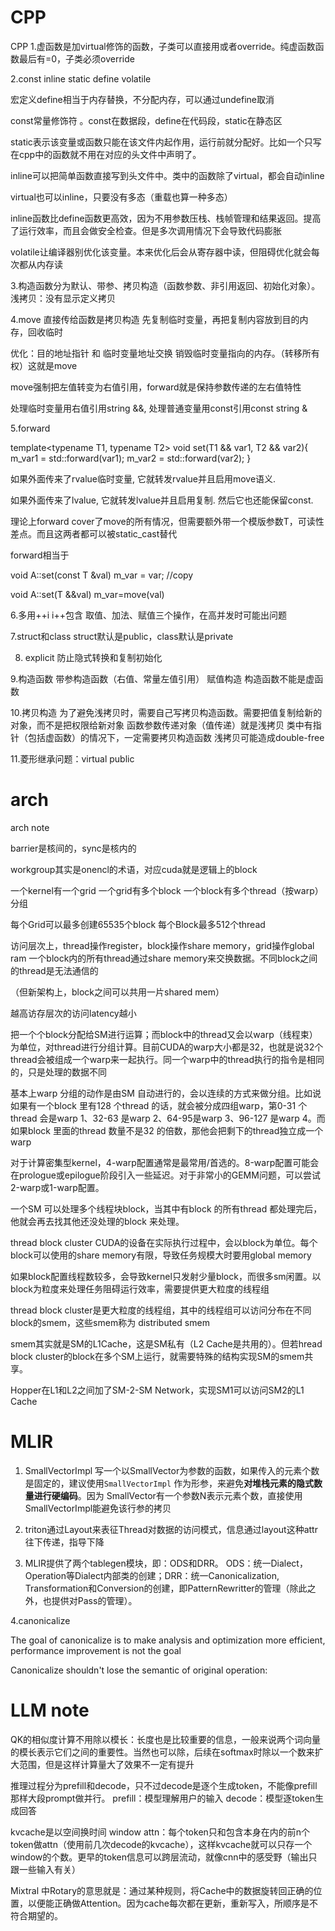 # CPP

CPP
1.虚函数是加virtual修饰的函数，子类可以直接用或者override。纯虚函数函数最后有=0，子类必须override

2.const inline static define volatile

宏定义define相当于内存替换，不分配内存，可以通过undefine取消

const常量修饰符 。const在数据段，define在代码段，static在静态区

static表示该变量或函数只能在该文件内起作用，运行前就分配好。比如一个只写在cpp中的函数就不用在对应的头文件中声明了。

inline可以把简单函数直接写到头文件中。类中的函数除了virtual，都会自动inline

virtual也可以inline，只要没有多态（重载也算一种多态）

inline函数比define函数更高效，因为不用参数压栈、栈帧管理和结果返回。提高了运行效率，而且会做安全检查。但是多次调用情况下会导致代码膨胀

volatile让编译器别优化该变量。本来优化后会从寄存器中读，但阻碍优化就会每次都从内存读

3.构造函数分为默认、带参、拷贝构造（函数参数、非引用返回、初始化对象）。浅拷贝：没有显示定义拷贝

4.move
直接传给函数是拷贝构造
先复制临时变量，再把复制内容放到目的内存，回收临时

优化：目的地址指针 和 临时变量地址交换
销毁临时变量指向的内存。（转移所有权）这就是move

move强制把左值转变为右值引用，forward就是保持参数传递的左右值特性

处理临时变量用右值引用string &&, 处理普通变量用const引用const string &

5.forward

template<typename T1, typename T2>
void set(T1 && var1, T2 && var2){
  m_var1 = std::forward<T1>(var1);
  m_var2 = std::forward<T2>(var2);
}

如果外面传来了rvalue临时变量, 它就转发rvalue并且启用move语义.

如果外面传来了lvalue, 它就转发lvalue并且启用复制. 然后它也还能保留const.

理论上forward cover了move的所有情况，但需要额外带一个模版参数T，可读性差点。而且这两者都可以被static_cast替代

forward相当于

void A::set(const T &val)
  m_var = var;  //copy

void A::set(T &&val)
  m_var=move(val)


6.多用++i
i++包含 取值、加法、赋值三个操作，在高并发时可能出问题

7.struct和class
struct默认是public，class默认是private

8. explicit
防止隐式转换和复制初始化

9.构造函数
带参构造函数（右值、常量左值引用）
赋值构造
构造函数不能是虚函数

10.拷贝构造
为了避免浅拷贝时，需要自己写拷贝构造函数。需要把值复制给新的对象，而不是把权限给新对象
函数参数传递对象（值传递）就是浅拷贝
类中有指针（包括虚函数）的情况下，一定需要拷贝构造函数
浅拷贝可能造成double-free

11.菱形继承问题：virtual public


# arch

arch note

barrier是核间的，sync是核内的

workgroup其实是onencl的术语，对应cuda就是逻辑上的block

一个kernel有一个grid
一个grid有多个block
一个block有多个thread（按warp）分组

每个Grid可以最多创建65535个block
每个Block最多512个thread

访问层次上，thread操作register，block操作share memory，grid操作global ram
一个block内的所有thread通过share memory来交换数据。不同block之间的thread是无法通信的

（但新架构上，block之间可以共用一片shared mem）

越高访存层次的访问latency越小

把一个个block分配给SM进行运算；而block中的thread又会以warp（线程束）为单位，对thread进行分组计算。目前CUDA的warp大小都是32，也就是说32个thread会被组成一个warp来一起执行。同一个warp中的thread执行的指令是相同的，只是处理的数据不同

基本上warp 分组的动作是由SM 自动进行的，会以连续的方式来做分组。比如说如果有一个block 里有128 个thread 的话，就会被分成四组warp，第0-31 个thread 会是warp 1、32-63 是warp 2、64-95是warp 3、96-127 是warp 4。而如果block 里面的thread 数量不是32 的倍数，那他会把剩下的thread独立成一个warp

对于计算密集型kernel，4-warp配置通常是最常用/首选的。8-warp配置可能会在prologue或epilogue阶段引入一些延迟。对于非常小的GEMM问题，可以尝试2-warp或1-warp配置。

一个SM 可以处理多个线程块block，当其中有block 的所有thread 都处理完后，他就会再去找其他还没处理的block 来处理。

thread block cluster
CUDA的设备在实际执行过程中，会以block为单位。每个block可以使用的share memory有限，导致任务规模大时要用global memory

如果block配置线程数较多，会导致kernel只发射少量block，而很多sm闲置。以block为粒度来处理任务阻碍运行效率，需要提供更大粒度的线程组

thread block cluster是更大粒度的线程组，其中的线程组可以访问分布在不同block的smem，这些smem称为 distributed smem

smem其实就是SM的L1Cache，这是SM私有（L2 Cache是共用的）。但若hread block cluster的block在多个SM上运行，就需要特殊的结构实现SM的smem共享。

Hopper在L1和L2之间加了SM-2-SM Network，实现SM1可以访问SM2的L1 Cache

# MLIR

1. SmallVectorImpl
写一个以SmallVector为参数的函数，如果传入的元素个数是固定的，建议使用`SmallVectorImpl` 作为形参，来避免**对堆栈元素的隐式数量进行硬编码**。因为 SmallVector有一个参数N表示元素个数，直接使用SmallVectorImpl能避免该行参的拷贝

2.  triton通过Layout来表征Thread对数据的访问模式，信息通过layout这种attr往下传递，指导下降


3. MLIR提供了两个tablegen模块，即：ODS和DRR。
ODS：统一Dialect，Operation等Dialect内部类的创建；DRR：统一Canonicalization, Transformation和Conversion的创建，即PatternRewritter的管理（除此之外，也提供对Pass的管理）。

4.canonicalize

The goal of canonicalize is to make analysis and optimization more efficient, performance improvement is not the goal

Canonicalize shouldn't lose the semantic of original operation:

# LLM note

QK的相似度计算不用除以模长：长度也是比较重要的信息，一般来说两个词向量的模长表示它们之间的重要性。当然也可以除，后续在softmax时除以一个数来扩大范围，但是这样计算量大了效果不一定有提升

推理过程分为prefill和decode，只不过decode是逐个生成token，不能像prefill那样大段prompt做并行。
prefill：模型理解用户的输入
decode：模型逐token生成回答

kvcache是以空间换时间
window attn：每个token只和包含本身在内的前n个token做attn（使用前几次decode的kvcache），这样kvcache就可以只存一个window的个数。更早的token信息可以跨层流动，就像cnn中的感受野（输出只跟一些输入有关）

Mixtral 中Rotary的意思就是：通过某种规则，将Cache中的数据旋转回正确的位置，以便能正确做Attention。因为cache每次都在更新，重新写入，所顺序是不符合期望的。